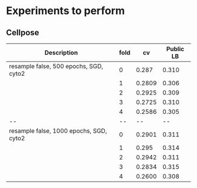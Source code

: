 # Experiments to perform

## Cellpose

| Description | fold | cv | Public LB |
| ----------- | ----- | --- | --- |
| resample false, 500 epochs, SGD, cyto2 | 0 | 0.287 | 0.310
|                                        | 1 | 0.2809 | 0.306
|                                        | 2 | 0.2925 | 0.309
|                                        | 3 | 0.2725 | 0.310
|                                        | 4 | 0.2586 | 0.305
| -- | -- | -- | -- | --|
| resample false, 1000 epochs, SGD, cyto2 | 0 | 0.2901 | 0.311
|                                        | 1 | 0.295 | 0.314
|                                        | 2 | 0.2942 | 0.311
|                                        | 3 | 0.2834 | 0.315
|                                        | 4 |  0.2600 | 0.308